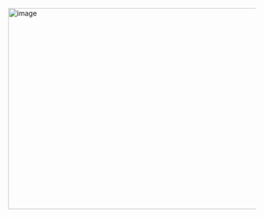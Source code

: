 <img width="1334" height="411" alt="image" src="https://github.com/user-attachments/assets/fde4b8c2-6a83-42da-8005-fd522f276f6e" />

